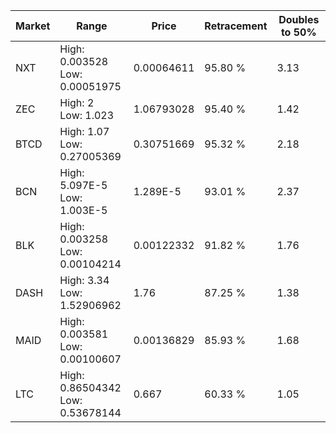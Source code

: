 | Market | Range | Price| Retracement | Doubles to 50% |
| --- | --- | --- | --- | --- |
| NXT | High: 0.003528<br />Low: 0.00051975 | 0.00064611 | 95.80 % | 3.13 |
| ZEC | High: 2<br />Low: 1.023 | 1.06793028 | 95.40 % | 1.42 |
| BTCD | High: 1.07<br />Low: 0.27005369 | 0.30751669 | 95.32 % | 2.18 |
| BCN | High: 5.097E-5<br />Low: 1.003E-5 | 1.289E-5 | 93.01 % | 2.37 |
| BLK | High: 0.003258<br />Low: 0.00104214 | 0.00122332 | 91.82 % | 1.76 |
| DASH | High: 3.34<br />Low: 1.52906962 | 1.76 | 87.25 % | 1.38 |
| MAID | High: 0.003581<br />Low: 0.00100607 | 0.00136829 | 85.93 % | 1.68 |
| LTC | High: 0.86504342<br />Low: 0.53678144 | 0.667 | 60.33 % | 1.05 |
